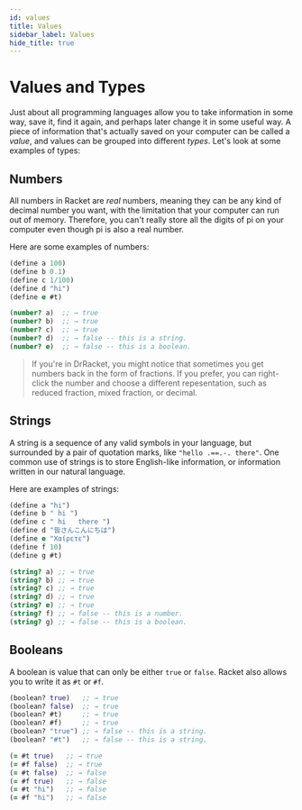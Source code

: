 ```yaml
---
id: values
title: Values
sidebar_label: Values
hide_title: true
---
```


# Values and Types

Just about all programming languages allow you to take information in some way, 
save it, find it again, and perhaps later change it in some useful way. A piece
of information that's actually saved on your computer can be called a _value_,
and values can be grouped into different _types_. Let's look at some examples of
types:

## Numbers

All numbers in Racket are _real_ numbers, meaning they can be any kind of 
decimal number you want, with the limitation that your computer can run out of 
memory. Therefore, you can't really store all the digits of pi on your computer 
even though pi is also a real number.

Here are some examples of numbers:

``` clojure
(define a 100)
(define b 0.1)
(define c 1/100)
(define d "hi")
(define e #t)

(number? a)  ;; → true
(number? b)  ;; → true
(number? c)  ;; → true
(number? d)  ;; → false -- this is a string.
(number? e)  ;; → false -- this is a boolean.
```

> If you're in DrRacket, you might notice that sometimes you get numbers back in
> the form of fractions. If you prefer, you can right-click the number and 
> choose a different repesentation, such as reduced fraction, mixed fraction, or 
> decimal.

## Strings

A string is a sequence of any valid symbols in your language, but surrounded by
a pair of quotation marks, like `"hello .==.-. there"`. One common use of
strings is to store English-like information, or information written in our
natural language.

Here are examples of strings:

``` clojure
(define a "hi")
(define b " hi ")
(define c " hi   there ")
(define d "皆さんこんにちは")
(define e "Χαίρετε")
(define f 10)
(define g #t)

(string? a) ;; → true
(string? b) ;; → true
(string? c) ;; → true
(string? d) ;; → true
(string? e) ;; → true
(string? f) ;; → false -- this is a number.
(string? g) ;; → false -- this is a boolean.
```

## Booleans

A boolean is value that can only be either `true` or `false`. Racket also allows
you to write it as `#t` or `#f`.

``` clojure
(boolean? true)   ;; → true
(boolean? false)  ;; → true
(boolean? #t)     ;; → true
(boolean? #f)     ;; → true
(boolean? "true") ;; → false -- this is a string.
(boolean? "#t")   ;; → false -- this is a string.

(= #t true)   ;; → true
(= #f false)  ;; → true
(= #t false)  ;; → false
(= #f true)   ;; → false
(= #t "hi")   ;; → false
(= #f "hi")   ;; → false
```
